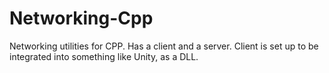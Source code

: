 # Networking-Cpp
Networking utilities for CPP. Has a client and a server. Client is set up to be integrated into something like Unity, as a DLL.
